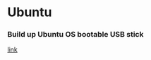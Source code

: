 # Ubuntu

### Build up Ubuntu OS bootable USB stick
[link](https://ubuntu.com/tutorials/create-a-usb-stick-on-ubuntu#1-overview)
